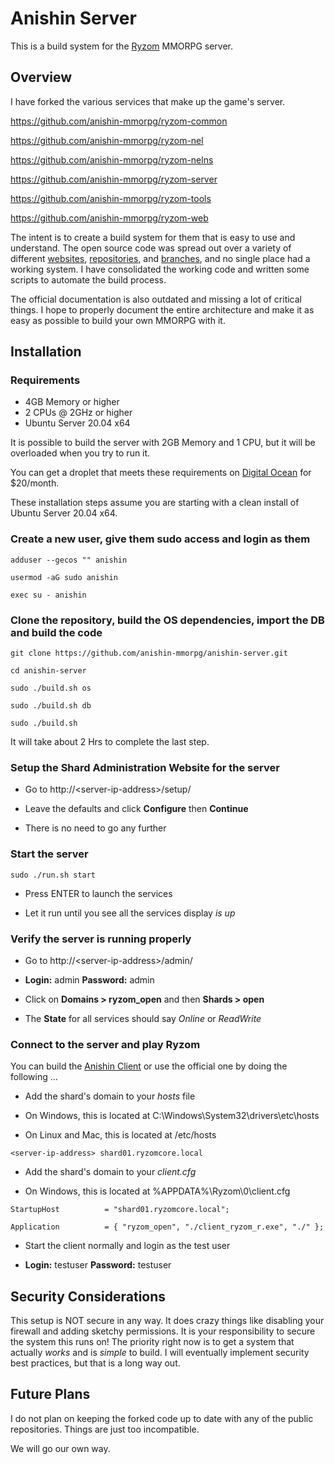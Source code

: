 # Anishin Server

This is a build system for the [Ryzom](https://ryzom.com) MMORPG server.

## Overview

I have forked the various services that make up the game's server.

https://github.com/anishin-mmorpg/ryzom-common

https://github.com/anishin-mmorpg/ryzom-nel

https://github.com/anishin-mmorpg/ryzom-nelns

https://github.com/anishin-mmorpg/ryzom-server

https://github.com/anishin-mmorpg/ryzom-tools

https://github.com/anishin-mmorpg/ryzom-web

The intent is to create a build system for them that is easy to use and understand. The open source code was spread out over a variety of different [websites](https://sourceforge.net/projects/ryzom/), [repositories](https://github.com/ryzom/), and [branches](https://github.com/ryzom/ryzomcore/tree/ryzomclassic-develop), and no single place had a working system. I have consolidated the working code and written some scripts to automate the build process.

The official documentation is also outdated and missing a lot of critical things. I hope to properly document the entire architecture and make it as easy as possible to build your own MMORPG with it.

## Installation

### Requirements

* 4GB Memory or higher
* 2 CPUs @ 2GHz or higher
* Ubuntu Server 20.04 x64

It is possible to build the server with 2GB Memory and 1 CPU, but it will be overloaded when you try to run it.

You can get a droplet that meets these requirements on [Digital Ocean](https://www.digitalocean.com/pricing/) for $20/month.

These installation steps assume you are starting with a clean install of Ubuntu Server 20.04 x64.

### Create a new user, give them sudo access and login as them

`adduser --gecos "" anishin`

`usermod -aG sudo anishin`

`exec su - anishin`

### Clone the repository, build the OS dependencies, import the DB and build the code

`git clone https://github.com/anishin-mmorpg/anishin-server.git`

`cd anishin-server`

`sudo ./build.sh os`

`sudo ./build.sh db`

`sudo ./build.sh`

It will take about 2 Hrs to complete the last step.

### Setup the Shard Administration Website for the server

* Go to http://\<server-ip-address\>/setup/

* Leave the defaults and click **Configure** then **Continue**

* There is no need to go any further

### Start the server

`sudo ./run.sh start`

* Press ENTER to launch the services

* Let it run until you see all the services display *is up*

### Verify the server is running properly

* Go to http://\<server-ip-address\>/admin/

* **Login:** admin **Password:** admin

* Click on **Domains > ryzom_open** and then **Shards > open**

* The **State** for all services should say *Online* or *ReadWrite*

### Connect to the server and play Ryzom

You can build the [Anishin Client](https://github.com/anishin-mmorpg/anishin-client) or use the official one by doing the following ... 

* Add the shard's domain to your *hosts* file

* On Windows, this is located at C:\Windows\System32\drivers\etc\hosts

* On Linux and Mac, this is located at /etc/hosts

`<server-ip-address> shard01.ryzomcore.local`

* Add the shard's domain to your *client.cfg*

* On Windows, this is located at %APPDATA%\Ryzom\0\client.cfg

`StartupHost          = "shard01.ryzomcore.local";`

`Application          = { "ryzom_open", "./client_ryzom_r.exe", "./" };`

* Start the client normally and login as the test user

* **Login:** testuser **Password:** testuser

## Security Considerations

This setup is NOT secure in any way. It does crazy things like disabling your firewall and adding sketchy permissions. It is your responsibility to secure the system this runs on! The priority right now is to get a system that actually *works* and is *simple* to build. I will eventually implement security best practices, but that is a long way out.

## Future Plans

I do not plan on keeping the forked code up to date with any of the public repositories. Things are just too incompatible.

We will go our own way.
